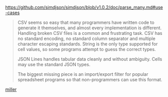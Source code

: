https://github.com/simdjson/simdjson/blob/v1.0.2/doc/parse_many.md#use-cases

> CSV seems so easy that many programmers have written code to generate it themselves, and almost every implementation is different. Handling broken CSV files is a common and frustrating task. CSV has no standard encoding, no standard column separator and multiple character escaping standards. String is the only type supported for cell values, so some programs attempt to guess the correct types.
>
> JSON Lines handles tabular data cleanly and without ambiguity. Cells may use the standard JSON types.
> 
> The biggest missing piece is an import/export filter for popular spreadsheet programs so that non-programmers can use this format.


[miller](https://github.com/johnkerl/miller)
